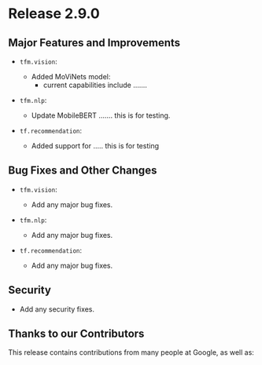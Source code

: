 # Release 2.9.0

## Major Features and Improvements

*   `tfm.vision`:

    *   Added MoViNets model:
        *   current capabilities include .......

*   `tfm.nlp`:

    *   Update MobileBERT ....... this is for testing.

*   `tf.recommendation`:

    *   Added support for ..... this is for testing

## Bug Fixes and Other Changes

*   `tfm.vision`:

    *   Add any major bug fixes.

*   `tfm.nlp`:

    *   Add any major bug fixes.

*   `tf.recommendation`:

    *   Add any major bug fixes.

## Security

*   Add any security fixes.

## Thanks to our Contributors

This release contains contributions from many people at Google, as well as:

